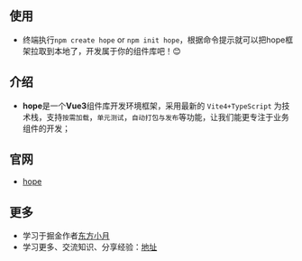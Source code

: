 ## 使用
  * 终端执行`npm create hope` or `npm init hope`，根据命令提示就可以把hope框架拉取到本地了，开发属于你的组件库吧！😊

## 介绍
  * **hope**是一个**Vue3**组件库开发环境框架，采用最新的 `Vite4+TypeScript` 为技术栈，支持`按需加载`，`单元测试`，`自动打包与发布`等功能，让我们能更专注于业务组件的开发；

## 官网
  * [hope](https://hoped-ui.github.io/hoped/)

## 更多
  * 学习于掘金作者[东方小月](https://juejin.cn/column/7118932817119019015)
  * 学习更多、交流知识、分享经验：[地址](https://juejin.cn/user/3007909652072638/posts)
